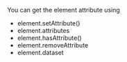 You can get the element attribute using
- element.setAttribute()
- element.attributes
- element.hasAttribute() 
- element.removeAttribute
- element.dataset
